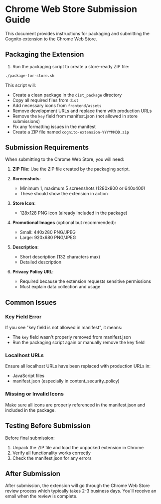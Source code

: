 # Chrome Web Store Submission Guide

This document provides instructions for packaging and submitting the Cognito extension to the Chrome Web Store.

## Packaging the Extension

1. Run the packaging script to create a store-ready ZIP file:

```bash
./package-for-store.sh
```

This script will:
- Create a clean package in the `dist_package` directory
- Copy all required files from `dist`
- Add necessary icons from `frontend/assets`
- Remove development URLs and replace them with production URLs
- Remove the `key` field from manifest.json (not allowed in store submissions)
- Fix any formatting issues in the manifest
- Create a ZIP file named `cognito-extension-YYYYMMDD.zip`

## Submission Requirements

When submitting to the Chrome Web Store, you will need:

1. **ZIP File**: Use the ZIP file created by the packaging script.

2. **Screenshots**: 
   - Minimum 1, maximum 5 screenshots (1280x800 or 640x400)
   - These should show the extension in action

3. **Store Icon**:
   - 128x128 PNG icon (already included in the package)

4. **Promotional Images** (optional but recommended):
   - Small: 440x280 PNG/JPEG
   - Large: 920x680 PNG/JPEG

5. **Description**:
   - Short description (132 characters max)
   - Detailed description

6. **Privacy Policy URL**:
   - Required because the extension requests sensitive permissions
   - Must explain data collection and usage

## Common Issues

### Key Field Error

If you see "key field is not allowed in manifest", it means:
- The `key` field wasn't properly removed from manifest.json
- Run the packaging script again or manually remove the key field

### Localhost URLs

Ensure all localhost URLs have been replaced with production URLs in:
- JavaScript files
- manifest.json (especially in content_security_policy)

### Missing or Invalid Icons

Make sure all icons are properly referenced in the manifest.json and included in the package.

## Testing Before Submission

Before final submission:
1. Unpack the ZIP file and load the unpacked extension in Chrome
2. Verify all functionality works correctly
3. Check the manifest.json for any errors

## After Submission

After submission, the extension will go through the Chrome Web Store review process which typically takes 2-3 business days. You'll receive an email when the review is complete. 